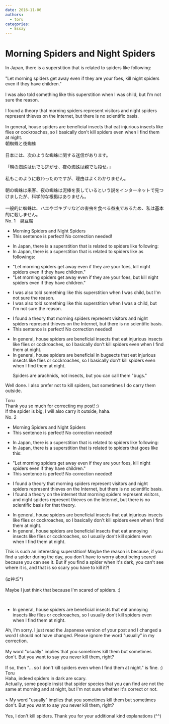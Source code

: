 ```yaml
---
date: 2016-11-06
authors:
  - toru
categories:
  - Essay
---
```


<h1 id="subject_show">Morning Spiders and Night Spiders</h1>
<div class="date" hidden>Nov 6, 2016 14:04</div>
<div id="post"><div id="body_show_ori">
In Japan, there is a superstition that is related to spiders like following:<br/><br/>"Let morning spiders get away even if they are your foes, kill night spiders even if they have children."<br/><br/>I was also told something like this superstition when I was child, but I'm not sure the reason.<br/><br/>I found a theory that morning spiders represent visitors and night spiders represent thieves on the Internet, but there is no scientific basis.<br/><br/>In general, house spiders are beneficial insects that eat injurious insects like flies or cockroaches, so I basically don't kill spiders even when I find them at night.
</div></div>

<!-- more -->

<div id="post_ja"><div id="body_show_mo">
朝蜘蛛と夜蜘蛛<br/><br/>日本には、次のような蜘蛛に関する迷信があります。<br/><br/>「朝の蜘蛛は仇でも逃がせ、夜の蜘蛛は親でも殺せ。」<br/><br/>私もこのように教わったのですが、理由はよくわかりません。<br/><br/>朝の蜘蛛は来客、夜の蜘蛛は泥棒を表しているという説をインターネットで見つけましたが、科学的な根拠はありません。<br/><br/>一般的に蜘蛛は、ハエやゴキブリなどの害虫を食べる益虫であるため、私は基本的に殺しません。
</div></div>
<div id="block"><div class="first_name"> No. 1　<span class="just_name">臭豆腐</span></div><div id="block2">
<ul class="correction_field">
<li class="incorrect">Morning Spiders and Night Spiders</li>
<li class="corrected perfect">This sentence is perfect! No correction needed!</li>
</ul>
<ul class="correction_field">
<li class="incorrect">In Japan, there is a superstition that is related to spiders like following:</li>
<li class="corrected correct">
In Japan, there is a superstition that is related to spiders <span class="f_gray"><span class="sline">like</span></span> <span class="f_red">as </span>follow<span class="f_gray"><span class="sline">ing</span></span><span class="f_red">s</span>:
</li>
</ul>
<ul class="correction_field">
<li class="incorrect">"Let morning spiders get away even if they are your foes, kill night spiders even if they have children."</li>
<li class="corrected correct">
"Let morning spiders get away even if they are your foes, <span class="f_red">but </span>kill night spiders even if they have children."
</li>
</ul>
<ul class="correction_field">
<li class="incorrect">I was also told something like this superstition when I was child, but I'm not sure the reason.</li>
<li class="corrected correct">
I was also told something like this superstition when I was <span class="f_red">a </span>child, but I'm not sure the reason.
</li>
</ul>
<ul class="correction_field">
<li class="incorrect">I found a theory that morning spiders represent visitors and night spiders represent thieves on the Internet, but there is no scientific basis.</li>
<li class="corrected perfect">This sentence is perfect! No correction needed!</li>
</ul>
<ul class="correction_field">
<li class="incorrect">In general, house spiders are beneficial insects that eat injurious insects like flies or cockroaches, so I basically don't kill spiders even when I find them at night.</li>
<li class="corrected correct">
In general, house spiders are beneficial <span class="f_gray"><span class="sline">in</span></span><span class="f_red"> bug</span>s<span class="f_gray"><span class="sline">ects</span></span> that eat injurious insects like flies or cockroaches, so I basically don't kill spiders even when I find them at night.
<p class="correction_comment">Spiders are arachnids, not insects, but you can call them "bugs."</p>
</li>
</ul>
<p class="comment_small">
 Well done. I also prefer not to kill spiders, but sometimes I do carry them outside.
</p>

</div><div class="name"><span class="just_name">Toru</span><br>
Thank you so much for correcting my post! :)<br/>If the spider is big, I will also carry it outside, haha.
</div>
</div>
<div id="block"><div class="first_name"> No. 2　<span class="just_name"></span></div><div id="block2">
<ul class="correction_field">
<li class="incorrect">Morning Spiders and Night Spiders</li>
<li class="corrected perfect">This sentence is perfect! No correction needed!</li>
</ul>
<ul class="correction_field">
<li class="incorrect">In Japan, there is a superstition that is related to spiders like following:</li>
<li class="corrected correct">
In Japan, there is a superstition <span class="sline">that is</span> related to spiders <span class="f_blue">that goes like this</span>:
</li>
</ul>
<ul class="correction_field">
<li class="incorrect">"Let morning spiders get away even if they are your foes, kill night spiders even if they have children."</li>
<li class="corrected perfect">This sentence is perfect! No correction needed!</li>
</ul>
<ul class="correction_field">
<li class="incorrect">I found a theory that morning spiders represent visitors and night spiders represent thieves on the Internet, but there is no scientific basis.</li>
<li class="corrected correct">
I found a theory <span class="f_blue">on the internet </span>that morning spiders represent visitors<span class="f_blue">,</span> and night spiders represent thieves<span class="sline"> on the Internet</span>, but there is no scientific basis<span class="f_blue"> for that theory</span>.
</li>
</ul>
<ul class="correction_field">
<li class="incorrect">In general, house spiders are beneficial insects that eat injurious insects like flies or cockroaches, so I basically don't kill spiders even when I find them at night.</li>
<li class="corrected correct">
In general, house spiders are beneficial insects that eat <span class="f_blue">annoying</span> insects like flies or cockroaches, so I <span class="f_blue">usually</span> don't kill spiders even when I find them at night.
</li>
</ul>
<p class="comment_small">
 This is such an interesting superstition! Maybe the reason is because, if you find a spider during the day, you don't have to worry about being scared because you can see it. But if you find a spider when it's dark, you can't see where it is, and that is so scary you have to kill it?!
 <br/>
 <br/>
 (≧艸≦*)
 <br/>
 <br/>
 Maybe I just think that because I'm scared of spiders. :)
</p>

</div><div class="name"><span class="just_name"></span><br><div class="quote_field"><ul class="correction_field">
<li class="corrected correct">
In general, house spiders are beneficial insects that eat <span class="f_blue">annoying</span> insects like flies or cockroaches, so I <span class="f_blue">usually</span> don't kill spiders even when I find them at night.
</li>
</ul></div>
Ah, I'm sorry. I just read the Japanese version of your post and I changed a word I should not have changed. Please ignore the word "usually" in my correction.<br/><br/>My word "usually" implies that you sometimes kill them but sometimes don't. But you want to say you never kill them, right?<br/><br/>If so, then "... so I don't kill spiders even when I find them at night." is fine. :)
</div>
<div class="name"><span class="just_name">Toru</span><br>
Haha, indeed spiders in dark are scary.<br/>Actually, some people insist that spider species that you can find are not the same at morning and at night, but I'm not sure whether it's correct or not.<br/><br/>&gt; My word "usually" implies that you sometimes kill them but sometimes don't. But you want to say you never kill them, right?<br/><br/>Yes, I don't kill spiders. Thank you for your additional kind explanations (^^)
</div>
</div>
